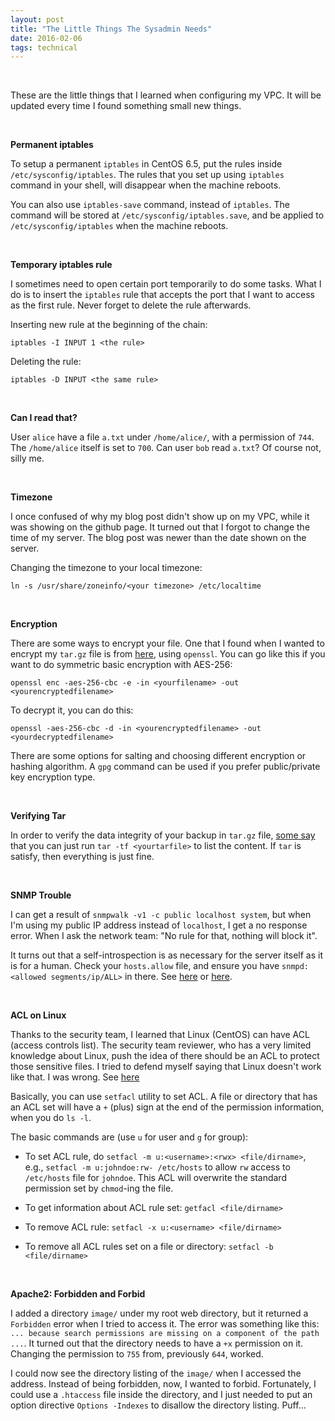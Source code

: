 ```yaml
---
layout: post
title: "The Little Things The Sysadmin Needs"
date: 2016-02-06
tags: technical
---
```

<br/>

These are the little things that I learned when configuring my VPC. It will be updated every time I found something small new things.

<br/>

**Permanent iptables**

To setup a permanent `iptables` in CentOS 6.5, put the rules inside `/etc/sysconfig/iptables`. The rules that you set up using `iptables` command in your shell, will disappear when the machine reboots. 

You can also use `iptables-save` command, instead of `iptables`. The command will be stored at `/etc/sysconfig/iptables.save`, and be applied to `/etc/sysconfig/iptables` when the machine reboots.

<br/>

**Temporary iptables rule**

I sometimes need to open certain port temporarily to do some tasks. What I do is to insert the `iptables` rule that accepts the port that I want to access as the first rule. Never forget to delete the rule afterwards.

Inserting new rule at the beginning of the chain:

`iptables -I INPUT 1 <the rule>`

Deleting the rule:

`iptables -D INPUT <the same rule>`

<br/>

**Can I read that?**

User `alice` have a file `a.txt` under `/home/alice/`, with a permission of `744`. The `/home/alice` itself is set to `700`. Can user `bob` read `a.txt`? Of course not, silly me.

<br/>

**Timezone**

I once confused of why my blog post didn't show up on my VPC, while it was showing on the github page. It turned out that I forgot to change the time of my server. The blog post was newer than the date shown on the server. 

Changing the timezone to your local timezone:

`ln -s /usr/share/zoneinfo/<your timezone> /etc/localtime`

<br/>

**Encryption**

There are some ways to encrypt your file. One that I found when I wanted to encrypt my `tar.gz` file is from [here](http://superuser.com/questions/162624/how-to-password-protect-gzip-files-on-the-command-line), using `openssl`. You can go like this if you want to do symmetric basic encryption with AES-256:

`openssl enc -aes-256-cbc -e -in <yourfilename> -out <yourencryptedfilename>`

To decrypt it, you can do this:

`openssl -aes-256-cbc -d -in <yourencryptedfilename> -out <yourdecryptedfilename>`

There are some options for salting and choosing different encryption or hashing algorithm. A `gpg` command can be used if you prefer public/private key encryption type.

<br/>

**Verifying Tar**

In order to verify the data integrity of your backup in `tar.gz` file, [some say](http://stackoverflow.com/questions/2001709/how-to-check-if-a-unix-tar-gz-file-is-a-valid-file-without-uncompressing) that you can just run `tar -tf <yourtarfile>` to list the content. If `tar` is satisfy, then everything is just fine.

<br/>

**SNMP Trouble**

I can get a result of `snmpwalk -v1 -c public localhost system`, but when I'm using my public IP address instead of `localhost`, I get a no response error. When I ask the network team: "No rule for that, nothing will block it".

It turns out that a self-introspection is as necessary for the server itself as it is for a human. Check your `hosts.allow` file, and ensure you have `snmpd: <allowed segments/ip/ALL>` in there. See [here](http://www.net-snmp.org/wiki/index.php/FAQ:Agent_30) or [here](https://access.redhat.com/discussions/1394813).

<br/>

**ACL on Linux**

Thanks to the security team, I learned that Linux (CentOS) can have ACL (access controls list). The security team reviewer, who has a very limited knowledge about Linux, push the idea of there should be an ACL to protect those sensitive files. I tried to defend myself saying that Linux doesn't work like that. I was wrong. See [here](https://www.centos.org/docs/5/html/Deployment_Guide-en-US/s1-acls-setting.html)

Basically, you can use `setfacl` utility to set ACL. A file or directory that has an ACL set will have a `+` (plus) sign at the end of the permission information, when you do `ls -l`. 

The basic commands are (use `u` for user and `g` for group):

- To set ACL rule, do `setfacl -m u:<username>:<rwx> <file/dirname>`, e.g., `setfacl -m u:johndoe:rw- /etc/hosts` to allow `rw` access to `/etc/hosts` file for `johndoe`. This ACL will overwrite the standard permission set by `chmod`-ing the file.

- To get information about ACL rule set: `getfacl <file/dirname>`

- To remove ACL rule: `setfacl -x u:<username> <file/dirname>`

- To remove all ACL rules set on a file or directory: `setfacl -b <file/dirname>`

<br/>

**Apache2: Forbidden and Forbid**

I added a directory `image/` under my root web directory, but it returned a `Forbidden` error when I tried to access it. The error was something like this: `... because search permissions are missing on a component of the path ...`. It turned out that the directory needs to have a `+x` permission on it. Changing the permission to `755` from, previously `644`, worked.

I could now see the directory listing of the `image/` when I accessed the address. Instead of being forbidden, now, I wanted to forbid. Fortunately, I could use a `.htaccess` file inside the directory, and I just needed to put an option directive `Options -Indexes` to disallow the directory listing. Puff...

<br/>


<br/>
